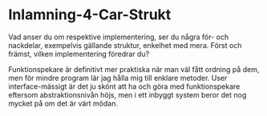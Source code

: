 # Inlamning-4-Car-Strukt


Vad anser du om respektive implementering, ser du några för- och nackdelar, exempelvis
gällande struktur, enkelhet med mera. Först och främst, vilken implementering föredrar du?

Funktionspekare är definitivt mer praktiska när man väl fått ordning på dem, men för mindre program lär jag hålla mig till enklare metoder.
User interface-mässigt är det ju skönt att ha och göra med funktionspekare eftersom abstraktionsnivån höjs, men i ett inbyggt system beror det nog mycket på 
om det är värt mödan. 
